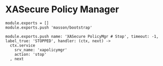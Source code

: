 
# XASecure Policy Manager

    module.exports = []
    module.exports.push 'masson/bootstrap'

    module.exports.push name: 'XASecure PolicyMgr # Stop', timeout: -1, label_true: 'STOPPED', handler: (ctx, next) ->
      ctx.service
        srv_name: 'xapolicymgr'
        action: 'stop'
      , next
      

